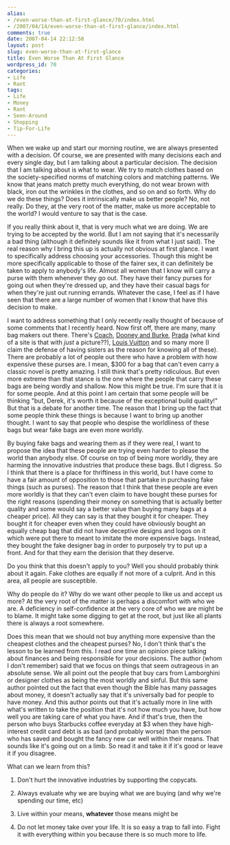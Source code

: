 ```yaml
---
alias:
- /even-worse-than-at-first-glance/70/index.html
- /2007/04/14/even-worse-than-at-first-glance/index.html
comments: true
date: 2007-04-14 22:12:58
layout: post
slug: even-worse-than-at-first-glance
title: Even Worse Than At First Glance
wordpress_id: 70
categories:
- Life
- Rant
tags:
- Life
- Money
- Rant
- Seen-Around
- Shopping
- Tip-For-Life
---
```


When we wake up and start our morning routine, we are always presented with a decision.  Of course, we are presented with many decisions each and every single day, but I am talking about a particular decision.  The decision that I am talking about is what to wear.  We try to match clothes based on the society-specified norms of matching colors and matching patterns.  We know that jeans match pretty much everything, do not wear brown with black, iron out the wrinkles in the clothes, and so on and so forth.  Why do we do these things?  Does it intrinsically make us better people?  No, not really.  Do they, at the very root of the matter, make us more acceptable to the world?  I would venture to say that is the case.

If you really think about it, that is very much what we are doing.  We are trying to be accepted by the world.  But I am not saying that it's necessarily a bad thing (although it definitely sounds like it from what I just said).  The real reason why I bring this up is actually not obvious at first glance.  I want to specifically address choosing your accessories.  Though this might be more specifically applicable to those of the fairer sex, it can definitely be taken to apply to anybody's life.  Almost all women that I know will carry a purse with them whenever they go out.  They have their fancy purses for going out when they're dressed up, and they have their casual bags for when they're just out running errands.  Whatever the case, I feel as if I have seen that there are a large number of women that I know that have this decision to make.

I want to address something that I only recently really thought of because of some comments that I recently heard.  Now first off, there are many, many bag makers out there.  There's [Coach](http://www.coach.com/), [Dooney and Burke](http://www.dooney.com/), [Prada](http://www.prada.com/) (what kind of a site is that with _just_ a picture??), [Louis Vuitton](http://www.louisvuitton.com/) and so many more (I claim the defense of having sisters as the reason for knowing all of these).  There are probably a lot of people out there who have a problem with how expensive these purses are.  I mean, $300 for a bag that can't even carry a classic novel is pretty amazing.  I still think that's pretty ridiculous.  But even more extreme than that stance is the one where the people that carry these bags are being wordly and shallow.  Now this might be true.  I'm sure that it is for some people.  And at this point I am certain that some people will be thinking "but, Derek, it's worth it because of the exceptional build quality!"  But that is a debate for another time.  The reason that I bring up the fact that some people think these things is because I want to bring up another thought.  I want to say that people who despise the worldliness of these bags but wear fake bags are even more worldly.

By buying fake bags and wearing them as if they were real, I want to propose the idea that these people are trying even harder to please the world than anybody else.  Of course on top of being more worldly, they are harming the innovative industries that produce these bags.  But I digress.  So I think that there is a place for thriftiness in this world, but I have come to have a fair amount of opposition to those that partake in purchasing fake things (such as purses).  The reason that I think that these people are even more worldly is that they can't even claim to have bought these purses for the right reasons (spending their money on something that is actually better quality and some would say a better value than buying many bags at a cheaper price).  All they can say is that they bought it for cheaper.  They bought it for cheaper even when they could have obviously bought an equally cheap bag that did not have deceptive designs and logos on it which were put there to meant to imitate the more expensive bags.  Instead, they bought the fake designer bag in order to purposely try to put up a front.  And for that they earn the derision that they deserve.

Do you think that this doesn't apply to you?  Well you should probably think about it again.  Fake clothes are equally if not more of a culprit.  And in this area, all people are susceptible.

Why do people do it?  Why do we want other people to like us and accept us more?  At the very root of the matter is perhaps a discomfort with who we are.  A deficiency in self-confidence at the very core of who we are might be to blame.  It might take some digging to get at the root, but just like all plants there is always a root somewhere.

Does this mean that we should not buy anything more expensive than the cheapest clothes and the cheapest purses?  No, I don't think that's the lesson to be learned from this.  I read one time an opinion piece talking about finances and being responsible for your decisions.  The author (whom I don't remember) said that we focus on things that seem outrageous in an absolute sense.  We all point out the people that buy cars from Lamborghini or designer clothes as being the most worldly and sinful.  But this same author pointed out the fact that even though the Bible has many passages about money, it doesn't actually say that it's universally bad for people to have money.  And this author points out that it's actually more in line with what's written to take the position that it's not how much you have, but how well you are taking care of what you have.  And if that's true, then the person who buys Starbucks coffee everyday at $3 when they have high-interest credit card debt is as bad (and probably worse) than the person who has saved and bought the fancy new car well within their means.  That sounds like it's going out on a limb.  So read it and take it if it's good or leave it if you disagree.

What can we learn from this?




  1. Don't hurt the innovative industries by supporting the copycats.



  2. Always evaluate why we are buying what we are buying (and why we're spending our time, etc)



  3. Live within your means, **whatever** those means might be



  4. Do not let money take over your life.  It is so easy a trap to fall into.  Fight it with everything within you because there is so much more to life.




